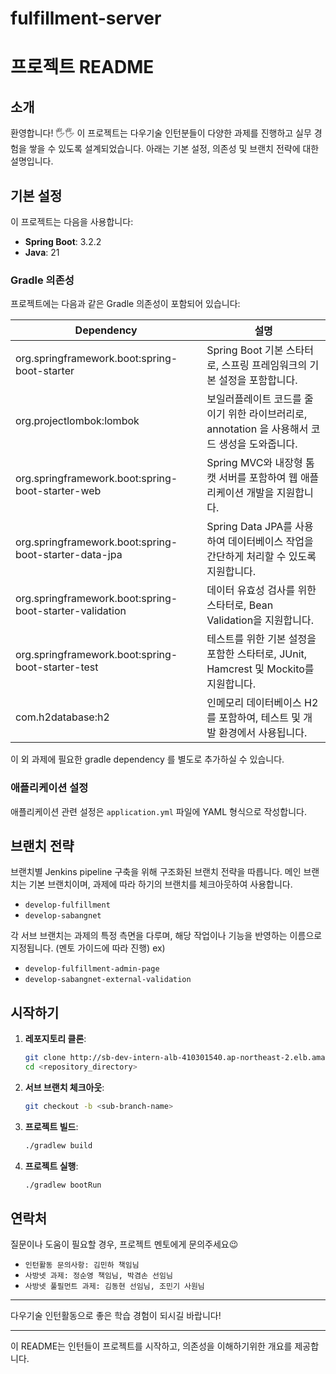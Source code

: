 # fulfillment-server

# 프로젝트 README

## 소개

환영합니다! 🖐️🖐️
이 프로젝트는 다우기술 인턴분들이 다양한 과제를 진행하고 실무 경험을 쌓을 수 있도록 설계되었습니다.
아래는 기본 설정, 의존성 및 브랜치 전략에 대한 설명입니다.

## 기본 설정

이 프로젝트는 다음을 사용합니다:

- **Spring Boot**: 3.2.2
- **Java**: 21

### Gradle 의존성

프로젝트에는 다음과 같은 Gradle 의존성이 포함되어 있습니다:

| Dependency                                   | 설명                                                         |
|----------------------------------------------|------------------------------------------------------------|
| org.springframework.boot:spring-boot-starter | Spring Boot 기본 스타터로, 스프링 프레임워크의 기본 설정을 포함합니다.              |
| org.projectlombok:lombok                     | 보일러플레이트 코드를 줄이기 위한 라이브러리로, annotation 을 사용해서 코드 생성을 도와줍니다. |
| org.springframework.boot:spring-boot-starter-web | Spring MVC와 내장형 톰캣 서버를 포함하여 웹 애플리케이션 개발을 지원합니다.            |
| org.springframework.boot:spring-boot-starter-data-jpa | Spring Data JPA를 사용하여 데이터베이스 작업을 간단하게 처리할 수 있도록 지원합니다.     |
| org.springframework.boot:spring-boot-starter-validation | 데이터 유효성 검사를 위한 스타터로, Bean Validation을 지원합니다.               |
| org.springframework.boot:spring-boot-starter-test | 테스트를 위한 기본 설정을 포함한 스타터로, JUnit, Hamcrest 및 Mockito를 지원합니다. |
| com.h2database:h2                            | 인메모리 데이터베이스 H2를 포함하여, 테스트 및 개발 환경에서 사용됩니다.                 |

이 외 과제에 필요한 gradle dependency 를 별도로 추가하실 수 있습니다.

### 애플리케이션 설정

애플리케이션 관련 설정은 `application.yml` 파일에 YAML 형식으로 작성합니다.

## 브랜치 전략

브랜치별 Jenkins pipeline 구축을 위해 구조화된 브랜치 전략을 따릅니다.
메인 브랜치는 기본 브랜치이며, 과제에 따라 하기의 브랜치를 체크아웃하여 사용합니다.

- `develop-fulfillment`
- `develop-sabangnet`

각 서브 브랜치는 과제의 특정 측면을 다루며, 해당 작업이나 기능을 반영하는 이름으로 지정됩니다. (멘토 가이드에 따라 진행)
ex)
- `develop-fulfillment-admin-page`
- `develop-sabangnet-external-validation`

## 시작하기

1. **레포지토리 클론**:
   ```bash
   git clone http://sb-dev-intern-alb-410301540.ap-northeast-2.elb.amazonaws.com/daou-2024/sabangnet-server.git
   cd <repository_directory>
   ```

2. **서브 브랜치 체크아웃**:
   ```bash
   git checkout -b <sub-branch-name>
   ```

3. **프로젝트 빌드**:
   ```bash
   ./gradlew build
   ```

4. **프로젝트 실행**:
   ```bash
   ./gradlew bootRun
   ```

## 연락처

질문이나 도움이 필요할 경우, 프로젝트 멘토에게 문의주세요😉

- `인턴활동 문의사항: 김민하 책임님`  
- `사방넷 과제: 정순영 책임님, 박겸손 선임님`  
- `사방넷 풀필먼트 과제: 김동현 선임님, 조민기 사원님`  

---

다우기술 인턴활동으로 좋은 학습 경험이 되시길 바랍니다!

---

이 README는 인턴들이 프로젝트를 시작하고, 의존성을 이해하기위한 개요를 제공합니다.